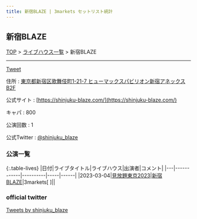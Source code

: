 ```yaml
---
title: 新宿BLAZE | 3markets セットリスト統計
---
```

## 新宿BLAZE

[TOP](/setlist/) > [ライブハウス一覧](livehouses.html) > 新宿BLAZE

___

<a href="https://twitter.com/share?ref_src=twsrc%5Etfw" data-text="3markets[ ]セットリスト > 新宿BLAZE" class="twitter-share-button" data-via="3markets" data-hashtags="3markets" data-related="3markets" data-show-count="false">Tweet</a>

住所
:    <a href="https://www.google.co.jp/maps/search/%E6%9D%B1%E4%BA%AC%E9%83%BD%E6%96%B0%E5%AE%BF%E5%8C%BA%E6%AD%8C%E8%88%9E%E4%BC%8E%E7%94%BA1-21-7%20%E3%83%92%E3%83%A5%E3%83%BC%E3%83%9E%E3%83%83%E3%82%AF%E3%82%B9%E3%83%91%E3%83%93%E3%83%AA%E3%82%AA%E3%83%B3%E6%96%B0%E5%AE%BF%E3%82%A2%E3%83%8D%E3%83%83%E3%82%AF%E3%82%B9B2F" rel="noopener noreferrer" target="_blank">東京都新宿区歌舞伎町1-21-7 ヒューマックスパビリオン新宿アネックスB2F</a>

公式サイト
:    [https://shinjuku-blaze.com/](https://shinjuku-blaze.com/)

キャパ
:    800

公演回数
: 1


公式Twitter
: <a href="https://twitter.com/shinjuku_blaze">@shinjuku_blaze</a>


### 公演一覧

{:.table-lives}
|日付|ライブタイトル|ライブハウス|出演者|コメント|
|---|------------|----------|-----|------|
|<span class="nowrap">2023-03-04</span>|[見放題東京2023](live056.html)|[新宿BLAZE](livehouse052.html)|3markets[ ]||




### official twitter

<a class="twitter-timeline" href="https://twitter.com/shinjuku_blaze?ref_src=twsrc%5Etfw">Tweets by shinjuku_blaze</a> <script async src="https://platform.twitter.com/widgets.js" charset="utf-8"></script>


<script async src="https://platform.twitter.com/widgets.js" charset="utf-8"></script>